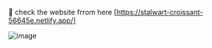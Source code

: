 🔗 check the website frrom here [https://stalwart-croissant-56645e.netlify.app/]

![image](https://github.com/user-attachments/assets/c3e86f29-a720-4c29-b002-75e22b63ccef)
